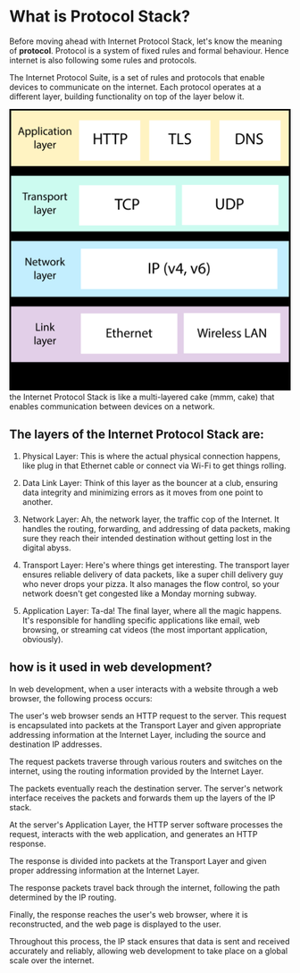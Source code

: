 # What is Protocol Stack?
Before moving ahead with Internet Protocol Stack, let's know the meaning of **protocol**.
Protocol is a system of fixed rules and formal behaviour. Hence internet is also following some rules and protocols.

The Internet Protocol Suite, is a set of rules and protocols that enable devices to communicate on the internet. Each protocol operates at a different layer, building functionality on top of the layer below it.

![Layers Image](./layer.png "a title")
the Internet Protocol Stack is like a multi-layered cake (mmm, cake) that enables communication between devices on a network.

## The layers of the Internet Protocol Stack are:

1. Physical Layer: This is where the actual physical connection happens, like plug in that Ethernet cable or connect via Wi-Fi to get things rolling.

2. Data Link Layer: Think of this layer as the bouncer at a club, ensuring data integrity and minimizing errors as it moves from one point to another.

3. Network Layer: Ah, the network layer, the traffic cop of the Internet. It handles the routing, forwarding, and addressing of data packets, making sure they reach their intended destination without getting lost in the digital abyss.

4. Transport Layer: Here's where things get interesting. The transport layer ensures reliable delivery of data packets, like a super chill delivery guy who never drops your pizza. It also manages the flow control, so your network doesn't get congested like a Monday morning subway.

5. Application Layer: Ta-da! The final layer, where all the magic happens. It's responsible for handling specific applications like email, web browsing, or streaming cat videos (the most important application, obviously).

## how is it used in web development?
In web development, when a user interacts with a website through a web browser, the following process occurs:

The user's web browser sends an HTTP request to the server. This request is encapsulated into packets at the Transport Layer and given appropriate addressing information at the Internet Layer, including the source and destination IP addresses.

The request packets traverse through various routers and switches on the internet, using the routing information provided by the Internet Layer.

The packets eventually reach the destination server. The server's network interface receives the packets and forwards them up the layers of the IP stack.

At the server's Application Layer, the HTTP server software processes the request, interacts with the web application, and generates an HTTP response.

The response is divided into packets at the Transport Layer and given proper addressing information at the Internet Layer.

The response packets travel back through the internet, following the path determined by the IP routing.

Finally, the response reaches the user's web browser, where it is reconstructed, and the web page is displayed to the user.

Throughout this process, the IP stack ensures that data is sent and received accurately and reliably, allowing web development to take place on a global scale over the internet.




